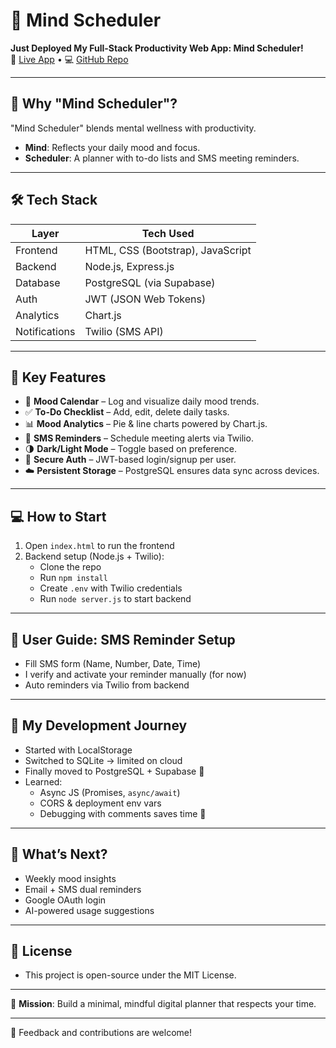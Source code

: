# 🧠 Mind Scheduler

**Just Deployed My Full-Stack Productivity Web App: Mind Scheduler!**  
🔗 [Live App](https://mind-scheduler.onrender.com/) • 💻 [GitHub Repo](https://github.com/Asritha-sri-krishna/Mind_Scheduler)

---

## 📌 Why "Mind Scheduler"?

"Mind Scheduler" blends mental wellness with productivity.  
- **Mind**: Reflects your daily mood and focus.
- **Scheduler**: A planner with to-do lists and SMS meeting reminders.

---

## 🛠️ Tech Stack

| Layer      | Tech Used                        |
|------------|----------------------------------|
| Frontend   | HTML, CSS (Bootstrap), JavaScript |
| Backend    | Node.js, Express.js              |
| Database   | PostgreSQL (via Supabase)        |
| Auth       | JWT (JSON Web Tokens)            |
| Analytics  | Chart.js                         |
| Notifications | Twilio (SMS API)              |

---

## 🌟 Key Features

- 📅 **Mood Calendar** – Log and visualize daily mood trends.
- ✅ **To-Do Checklist** – Add, edit, delete daily tasks.
- 📊 **Mood Analytics** – Pie & line charts powered by Chart.js.
- 📲 **SMS Reminders** – Schedule meeting alerts via Twilio.
- 🌗 **Dark/Light Mode** – Toggle based on preference.
- 🔐 **Secure Auth** – JWT-based login/signup per user.
- ☁️ **Persistent Storage** – PostgreSQL ensures data sync across devices.

---
## 💻 How to Start

1. Open `index.html` to run the frontend  
2. Backend setup (Node.js + Twilio):
   - Clone the repo  
   - Run `npm install`  
   - Create `.env` with Twilio credentials  
   - Run `node server.js` to start backend

---
## 📝 User Guide: SMS Reminder Setup

- Fill SMS form (Name, Number, Date, Time)
- I verify and activate your reminder manually (for now)
- Auto reminders via Twilio from backend

---

## 🔄 My Development Journey

- Started with LocalStorage  
- Switched to SQLite → limited on cloud  
- Finally moved to PostgreSQL + Supabase 🚀  
- Learned:
  - Async JS (Promises, `async/await`)  
  - CORS & deployment env vars  
  - Debugging with comments saves time 🧠  

---

## 🔮 What’s Next?

- Weekly mood insights  
- Email + SMS dual reminders  
- Google OAuth login  
- AI-powered usage suggestions

---
## 📜 License  
 - This project is open-source under the MIT License.
---

🎯 **Mission**: Build a minimal, mindful digital planner that respects your time.

---
🙌 Feedback and contributions are welcome!



